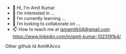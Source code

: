 - 👋 Hi, I’m Amit Kumar
- 👀 I’m interested in ...
- 🌱 I’m currently learning ...
- 💞️ I’m looking to collaborate on ...
- 📫 How to reach me at iamamitk04@gmail.com https://www.linkedin.com/in/amit-kumar-1023191b4/

Other github Id AmitKAcco

<!---
amit18523/amit18523 is a ✨ special ✨ repository because its `README.md` (this file) appears on your GitHub profile.
You can click the Preview link to take a look at your changes.
--->
